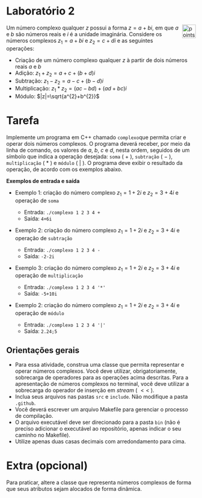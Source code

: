 # Laboratório 2

<img alt="points bar" align="right" height="36" src="../../blob/status/.github/activity-icons/points-bar.svg" />

Um número complexo qualquer $z$ possui a forma $z = a+bi$, em que $a$ e $b$ são números reais e $i$ é a unidade imaginária. Considere os números complexos $z_{1} = a+bi$ e $z_{2}=c+di$ e as seguintes operações:

* Criação de um número complexo qualquer $z$ à partir de dois números reais $a$ e $b$
* Adição: $z_{1}+z_{2}=a+c+(b+d)i$
* Subtração: $z_{1}-z_{2}=a-c+(b-d)i$
* Multiplicação: $z_{1}*z_{2} = (ac-bd) + (ad + bc)i$
* Módulo: $|z|=\sqrt{a^{2}+b^{2}}$

# Tarefa

Implemente um programa em C++ chamado `complexo`que permita criar e operar dois números complexos. O programa deverá receber, por meio da linha de comando, os valores de $a$, $b$, $c$ e $d$, nesta ordem, seguidos de um símbolo que indica a operação desejada: `soma` ( $+$ ), `subtração` ( $-$ ), `multiplicação` ( $*$ ) e `módulo` ( $|$ ). O programa deve exibir o resultado da operação, de acordo com os exemplos abaixo. 

**Exemplos de entrada e saída**

* Exemplo 1: criação do número complexo $z_{1}=1+2i$ e $z_{2}=3+4i$ e operação de `soma`
  + Entrada: `./complexo 1 2 3 4 +`
  + Saída: `4+6i`

* Exemplo 2: criação do número complexo $z_{1}=1+2i$ e $z_{2}=3+4i$ e operação de `subtração`
  + Entrada: `./complexo 1 2 3 4 -`
  + Saída: `-2-2i`

* Exemplo 3: criação do número complexo $z_{1}=1+2i$ e $z_{2}=3+4i$ e operação de `multiplicação`
  + Entrada: `./complexo 1 2 3 4 '*'`
  + Saída: `-5+10i`

* Exemplo 2: criação do número complexo $z_{1}=1+2i$ e $z_{2}=3+4i$ e operação de `módulo`
  + Entrada: `./complexo 1 2 3 4 '|'`
  + Saída: `2.24;5`

## Orientações gerais
+ Para essa atividade, construa uma classe que permita representar e operar números complexos. Você deve utilizar, obrigatoriamente, sobrecarga de operadores para as operações acima descritas. Para a apresentação de números complexos no terminal, você deve utilizar a sobrecarga do operador de inserção em *stream* ( $<<$ ).  
+ Inclua seus arquivos nas pastas `src` e `include`. Não modifique a pasta `.github`.
+ Você deverá escrever um arquivo Makefile para gerenciar o processo de compilação.
+ O arquivo executável deve ser direcionado para a pasta `bin` (não é preciso adicionar o executável ao repositório, apenas indicar o seu caminho no Makefile).
+ Utilize apenas duas casas decimais com arredondamento para cima.

# Extra (opcional)

Para praticar, altere a classe que representa números complexos de forma que seus atributos sejam alocados de forma dinâmica.


